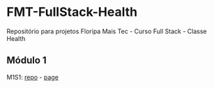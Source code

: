 # FMT-FullStack-Health
Repositório para projetos Floripa Mais Tec - Curso Full Stack - Classe Health

<h2>Módulo 1</h2>
<p></p>M1S1: <a href="Atividades/M1S01/index.html">repo</a> - <a href="https://viesant.github.io/FMT-FullStack-Health/Atividades/M1S01/" target="_blank">page</a></p>
